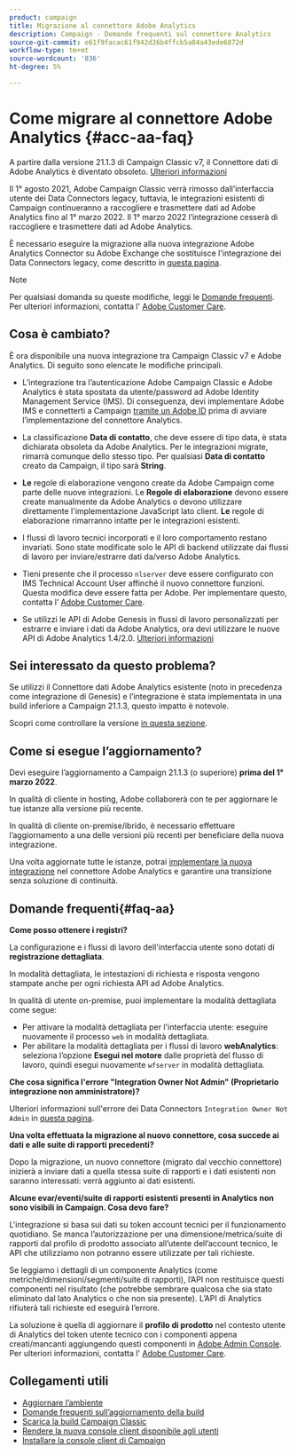 ```yaml
---
product: campaign
title: Migrazione al connettore Adobe Analytics
description: Campaign - Domande frequenti sul connettore Analytics
source-git-commit: e61f9facac61f942d26b4ffcb5a84a43ede6872d
workflow-type: tm+mt
source-wordcount: '836'
ht-degree: 5%

---
```


# Come migrare al connettore Adobe Analytics {#acc-aa-faq}

A partire dalla versione 21.1.3 di Campaign Classic v7, il Connettore dati di Adobe Analytics è diventato obsoleto. [Ulteriori informazioni](https://experienceleague.adobe.com/docs/analytics/import/dataconnectors/data-connectors-eol.html)

Il 1° agosto 2021, Adobe Campaign Classic verrà rimosso dall’interfaccia utente dei Data Connectors legacy, tuttavia, le integrazioni esistenti di Campaign continueranno a raccogliere e trasmettere dati ad Adobe Analytics fino al 1° marzo 2022. Il 1° marzo 2022 l’integrazione cesserà di raccogliere e trasmettere dati ad Adobe Analytics.

È necessario eseguire la migrazione alla nuova integrazione Adobe Analytics Connector su Adobe Exchange che sostituisce l&#39;integrazione dei Data Connectors legacy, come descritto in [questa pagina](../platform/using/adobe-analytics-connector.md).


>[!NOTE]
>
>Per qualsiasi domanda su queste modifiche, leggi le [Domande frequenti](#faq-aa). Per ulteriori informazioni, contatta l&#39; [Adobe Customer Care](https://helpx.adobe.com/it/enterprise/admin-guide.html/enterprise/using/support-for-experience-cloud.ug.html).


## Cosa è cambiato?

È ora disponibile una nuova integrazione tra Campaign Classic v7 e Adobe Analytics. Di seguito sono elencate le modifiche principali.

* L’integrazione tra l’autenticazione Adobe Campaign Classic e Adobe Analytics è stata spostata da utente/password ad Adobe Identity Management Service (IMS). Di conseguenza, devi implementare Adobe IMS e connetterti a Campaign [tramite un Adobe ID](../integrations/using/about-adobe-id.md) prima di avviare l’implementazione del connettore Analytics.

* La classificazione **Data di contatto**, che deve essere di tipo data, è stata dichiarata obsoleta da Adobe Analytics. Per le integrazioni migrate, rimarrà comunque dello stesso tipo. Per qualsiasi **Data di contatto** creato da Campaign, il tipo sarà **String**.

* **Le** regole di elaborazione vengono create da Adobe Campaign come parte delle nuove integrazioni. Le **Regole di elaborazione** devono essere create manualmente da Adobe Analytics o devono utilizzare direttamente l&#39;implementazione JavaScript lato client. **Le** regole di elaborazione rimarranno intatte per le integrazioni esistenti.

* I flussi di lavoro tecnici incorporati e il loro comportamento restano invariati. Sono state modificate solo le API di backend utilizzate dai flussi di lavoro per inviare/estrarre dati da/verso Adobe Analytics.

* Tieni presente che il processo `nlserver` deve essere configurato con IMS Technical Account User affinché il nuovo connettore funzioni. Questa modifica deve essere fatta per Adobe. Per implementare questo, contatta l’ [Adobe Customer Care](https://helpx.adobe.com/enterprise/admin-guide.html/enterprise/using/support-for-experience-cloud.ug.html).

* Se utilizzi le API di Adobe Genesis in flussi di lavoro personalizzati per estrarre e inviare i dati da Adobe Analytics, ora devi utilizzare le nuove API di Adobe Analytics 1.4/2.0. [Ulteriori informazioni](https://adobeexchangeec.zendesk.com/hc/en-us/articles/360047148832-Replacements-for-Data-Connector-API-calls)

## Sei interessato da questo problema?

Se utilizzi il Connettore dati Adobe Analytics esistente (noto in precedenza come integrazione di Genesis) e l’integrazione è stata implementata in una build inferiore a Campaign 21.1.3, questo impatto è notevole.

Scopri come controllare la versione [in questa sezione](../platform/using/launching-adobe-campaign.md#getting-your-campaign-version).

## Come si esegue l’aggiornamento?

Devi eseguire l’aggiornamento a Campaign 21.1.3 (o superiore) **prima del 1° marzo 2022**.

In qualità di cliente in hosting, Adobe collaborerà con te per aggiornare le tue istanze alla versione più recente.

In qualità di cliente on-premise/ibrido, è necessario effettuare l’aggiornamento a una delle versioni più recenti per beneficiare della nuova integrazione.

Una volta aggiornate tutte le istanze, potrai [implementare la nuova integrazione](../platform/using/adobe-analytics-connector.md) nel connettore Adobe Analytics e garantire una transizione senza soluzione di continuità.


## Domande frequenti{#faq-aa}

**Come posso ottenere i registri?**

La configurazione e i flussi di lavoro dell&#39;interfaccia utente sono dotati di **registrazione dettagliata**.

In modalità dettagliata, le intestazioni di richiesta e risposta vengono stampate anche per ogni richiesta API ad Adobe Analytics.

In qualità di utente on-premise, puoi implementare la modalità dettagliata come segue:

* Per attivare la modalità dettagliata per l&#39;interfaccia utente: eseguire nuovamente il processo `web` in modalità dettagliata.
* Per abilitare la modalità dettagliata per i flussi di lavoro **webAnalytics**: seleziona l’opzione **Esegui nel motore** dalle proprietà del flusso di lavoro, quindi esegui nuovamente `wfserver` in modalità dettagliata.

**Che cosa significa l&#39;errore &quot;Integration Owner Not Admin&quot; (Proprietario integrazione non amministratore)?**

Ulteriori informazioni sull&#39;errore dei Data Connectors `Integration Owner Not Admin` in [questa pagina](https://adobeexchangeec.zendesk.com/hc/en-us/articles/360035167932-Adobe-Analytics-Data-Connectors-Integration-Owner-Not-Admin-Error).

**Una volta effettuata la migrazione al nuovo connettore, cosa succede ai dati e alle suite di rapporti precedenti?**

Dopo la migrazione, un nuovo connettore (migrato dal vecchio connettore) inizierà a inviare dati a quella stessa suite di rapporti e i dati esistenti non saranno interessati: verrà aggiunto ai dati esistenti.

**Alcune evar/eventi/suite di rapporti esistenti presenti in Analytics non sono visibili in Campaign. Cosa devo fare?**

L&#39;integrazione si basa sui dati su token account tecnici per il funzionamento quotidiano. Se manca l’autorizzazione per una dimensione/metrica/suite di rapporti dal profilo di prodotto associato all’utente dell’account tecnico, le API che utilizziamo non potranno essere utilizzate per tali richieste.

Se leggiamo i dettagli di un componente Analytics (come metriche/dimensioni/segmenti/suite di rapporti), l’API non restituisce questi componenti nel risultato (che potrebbe sembrare qualcosa che sia stato eliminato dal lato Analytics o che non sia presente). L’API di Analytics rifiuterà tali richieste ed eseguirà l’errore.

La soluzione è quella di aggiornare il **profilo di prodotto** nel contesto utente di Analytics del token utente tecnico con i componenti appena creati/mancanti aggiungendo questi componenti in [Adobe Admin Console](https://adminconsole.adobe.com/). Per ulteriori informazioni, contatta l&#39; [Adobe Customer Care](https://helpx.adobe.com/enterprise/admin-guide.html/enterprise/using/support-for-experience-cloud.ug.html).

## Collegamenti utili

* [Aggiornare l’ambiente](../production/using/build-upgrade.md)
* [Domande frequenti sull’aggiornamento della build](../platform/using/faq-build-upgrade.md)
* [Scarica la build Campaign Classic](https://experience.adobe.com/#/downloads/content/software-distribution/en/campaign.html)
* [Rendere la nuova console client disponibile agli utenti](../installation/using/client-console-availability-for-windows.md)
* [Installare la console client di Campaign](../installation/using/installing-the-client-console.md)
